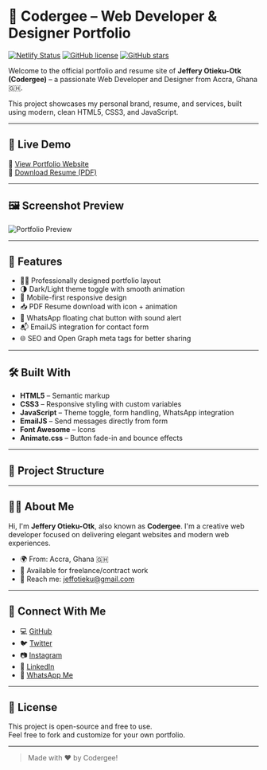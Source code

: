 # 💼 Codergee – Web Developer & Designer Portfolio

[![Netlify Status](https://api.netlify.com/api/v1/badges/e3d45612-12e4-456b-9b6e-xxxxxx/deploy-status)](https://app.netlify.com/sites/codergee-portfolio/deploys)
[![GitHub license](https://img.shields.io/github/license/codergee/codergee-portfolio)](https://github.com/codergee/codergee-portfolio/blob/main/LICENSE)
[![GitHub stars](https://img.shields.io/github/stars/codergee/codergee-portfolio?style=social)](https://github.com/codergee/codergee-portfolio)

Welcome to the official portfolio and resume site of **Jeffery Otieku-Otk (Codergee)** – a passionate Web Developer and Designer from Accra, Ghana 🇬🇭.

This project showcases my personal brand, resume, and services, built using modern, clean HTML5, CSS3, and JavaScript.

---

## 🌟 Live Demo

🔗 [View Portfolio Website](https://your-username.github.io/codergee-portfolio/)  
📄 [Download Resume (PDF)](Resume_Codergee.pdf)

---

## 🖼️ Screenshot Preview

![Portfolio Preview](foto3.jpg)

---

## 🚀 Features

- 🧑‍💻 Professionally designed portfolio layout  
- 🌗 Dark/Light theme toggle with smooth animation  
- 📱 Mobile-first responsive design  
- 📥 PDF Resume download with icon + animation  
- 💬 WhatsApp floating chat button with sound alert  
- 📬 EmailJS integration for contact form  
- 🌐 SEO and Open Graph meta tags for better sharing  

---

## 🛠️ Built With

- **HTML5** – Semantic markup  
- **CSS3** – Responsive styling with custom variables  
- **JavaScript** – Theme toggle, form handling, WhatsApp integration  
- **EmailJS** – Send messages directly from form  
- **Font Awesome** – Icons  
- **Animate.css** – Button fade-in and bounce effects  

---

## 📁 Project Structure


---

## 👨‍🎓 About Me

Hi, I'm **Jeffery Otieku-Otk**, also known as **Codergee**. I'm a creative web developer focused on delivering elegant websites and modern web experiences.

- 🌍 From: Accra, Ghana 🇬🇭  
- 💼 Available for freelance/contract work  
- 💬 Reach me: [jeffotieku@gmail.com](mailto:jeffotieku@gmail.com)  

---

## 🔗 Connect With Me

- 💻 [GitHub](https://github.com/codergee)  
- 🐦 [Twitter](https://twitter.com/xtasy_jeff)  
- 📷 [Instagram](https://instagram.com/xtasyfive)  
- 💼 [LinkedIn](https://linkedin.com/in/codergee)  
- 💬 [WhatsApp Me](https://wa.me/23323547446?text=Hi%20Codergee%2C%20I%27d%20like%20to%20hire%20you)  

---

## 📝 License

This project is open-source and free to use.  
Feel free to fork and customize for your own portfolio.

---

> Made with ❤️ by Codergee!
